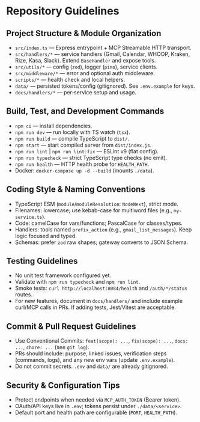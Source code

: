 # Repository Guidelines

## Project Structure & Module Organization
- `src/index.ts` — Express entrypoint + MCP Streamable HTTP transport.
- `src/handlers/*` — service handlers (Gmail, Calendar, WHOOP, Kraken, Rize, Kasa, Slack). Extend `BaseHandler` and expose tools.
- `src/utils/*` — config (`zod`), logger (`pino`), service clients.
- `src/middleware/*` — error and optional auth middleware.
- `scripts/*` — health check and local helpers.
- `data/` — persisted tokens/config (gitignored). See `.env.example` for keys.
- `docs/handlers/*` — per‑service setup and usage.

## Build, Test, and Development Commands
- `npm ci` — install dependencies.
- `npm run dev` — run locally with TS watch (`tsx`).
- `npm run build` — compile TypeScript to `dist/`.
- `npm start` — start compiled server from `dist/index.js`.
- `npm run lint` | `npm run lint:fix` — ESLint v9 (flat config).
- `npm run typecheck` — strict TypeScript type checks (no emit).
- `npm run health` — HTTP health probe for `HEALTH_PATH`.
- Docker: `docker-compose up -d --build` (mounts `./data`).

## Coding Style & Naming Conventions
- TypeScript ESM (`module`/`moduleResolution`: `NodeNext`), strict mode.
- Filenames: lowercase; use kebab-case for multiword files (e.g., `my-service.ts`).
- Code: camelCase for vars/functions; PascalCase for classes/types.
- Handlers: tools named `prefix_action` (e.g., `gmail_list_messages`). Keep logic focused and typed.
- Schemas: prefer `zod` raw shapes; gateway converts to JSON Schema.

## Testing Guidelines
- No unit test framework configured yet.
- Validate with `npm run typecheck` and `npm run lint`.
- Smoke tests: `curl http://localhost:8084/health` and `/auth/*/status` routes.
- For new features, document in `docs/handlers/` and include example curl/MCP calls in PRs. If adding tests, Jest/Vitest are acceptable.

## Commit & Pull Request Guidelines
- Use Conventional Commits: `feat(scope): ...`, `fix(scope): ...`, `docs: ...`, `chore: ...` (see `git log`).
- PRs should include: purpose, linked issues, verification steps (commands, logs), and any new env vars (update `.env.example`).
- Do not commit secrets. `.env` and `data/` are already gitignored.

## Security & Configuration Tips
- Protect endpoints when needed via `MCP_AUTH_TOKEN` (Bearer token).
- OAuth/API keys live in `.env`; tokens persist under `./data/<service>`.
- Default port and health path are configurable (`PORT`, `HEALTH_PATH`).

